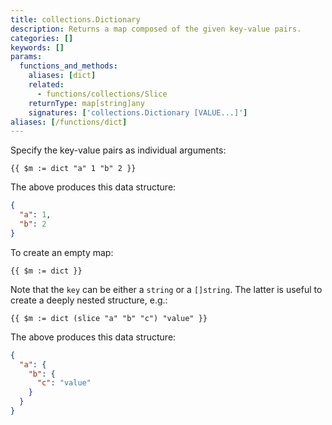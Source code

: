 ```yaml
---
title: collections.Dictionary
description: Returns a map composed of the given key-value pairs.
categories: []
keywords: []
params:
  functions_and_methods:
    aliases: [dict]
    related:
      - functions/collections/Slice
    returnType: map[string]any
    signatures: ['collections.Dictionary [VALUE...]']
aliases: [/functions/dict]
---
```


Specify the key-value pairs as individual arguments:

```go-html-template
{{ $m := dict "a" 1 "b" 2 }}
```

The above produces this data structure:

```json
{
  "a": 1,
  "b": 2
}
```

To create an empty map:

```go-html-template
{{ $m := dict }}
```

Note that the `key` can be either a `string` or a `[]string`. The latter is useful to create a deeply nested structure, e.g.:

```go-html-template
{{ $m := dict (slice "a" "b" "c") "value" }}
```

The above produces this data structure:

```json
{
  "a": {
    "b": {
      "c": "value"
    }
  }
}
```
